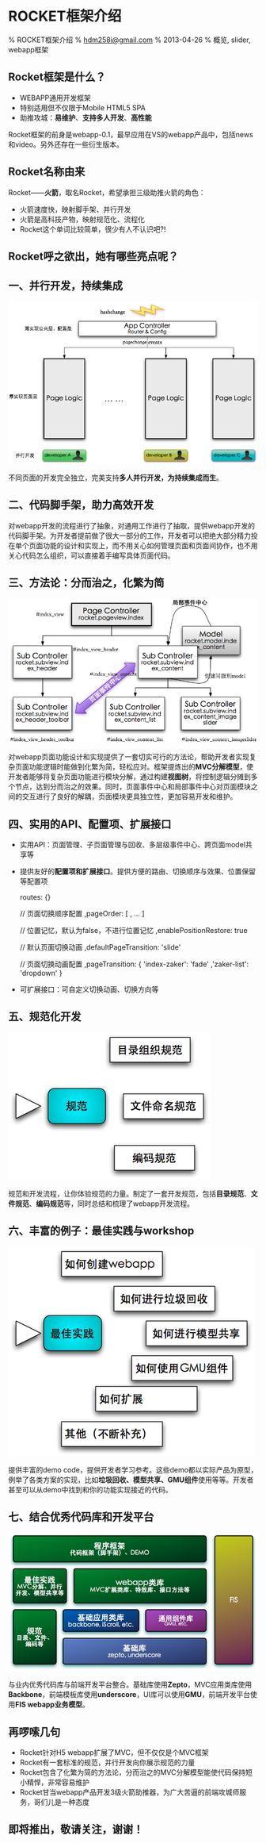 # ROCKET框架介绍

% ROCKET框架介绍
% hdm258i@gmail.com
% 2013-04-26
% 概览, slider, webapp框架

## Rocket框架是什么？

* WEBAPP通用开发框架
* 特别适用但不仅限于Mobile HTML5 SPA
* 助推攻城：**易维护**、**支持多人开发**、**高性能**

Rocket框架的前身是webapp-0.1，最早应用在VS的webapp产品中，包括news和video。另外还存在一些衍生版本。

## Rocket名称由来

Rocket——**火箭**，取名Rocket，希望承担三级助推火箭的角色：
* 火箭速度快，映射脚手架、并行开发
* 火箭是高科技产物，映射规范化、流程化
* Rocket这个单词比较简单，很少有人不认识吧?!

## Rocket呼之欲出，她有哪些亮点呢？

## 一、并行开发，持续集成

![关注页面逻辑，实现并行开发](./img/develop_concurrently.png)

不同页面的开发完全独立，完美支持**多人并行开发，为持续集成而生**。

## 二、代码脚手架，助力高效开发 

对webapp开发的流程进行了抽象，对通用工作进行了抽取，提供webapp开发的代码脚手架。为开发者提前做了很大一部分的工作，开发者可以把绝大部分精力投在单个页面功能的设计和实现上，而不用关心如何管理页面和页面间协作，也不用关心代码怎么组织，可以直接着手编写具体页面代码。

## 三、方法论：分而治之，化繁为简

![MVC分解，事件中心](./img/mvc_division_and_eventcenter.png)

对webapp页面功能设计和实现提供了一套切实可行的方法论，帮助开发者实现复杂页面功能逻辑时能做到化繁为简，轻松应对。框架提炼出的**MVC分解模型**，使开发者能够将复杂页面功能进行模块分解，通过构建**视图树**，将控制逻辑分摊到多个节点，达到分而治之的效果。同时，页面事件中心和局部事件中心对页面模块之间的交互进行了良好的解耦，页面模块更具独立性，更加容易开发和维护。

## 四、实用的API、配置项、扩展接口

* 实用API：页面管理、子页面管理与回收、多层级事件中心、跨页面model共享等

* 提供友好的**配置项和扩展接口**。提供方便的路由、切换顺序与效果、位置保留等配置项

    routes: {}

    // 页面切换顺序配置
    ,pageOrder: [
        , ...
    ]

    // 位置记忆，默认为false，不进行位置记忆
    ,enablePositionRestore: true

    // 默认页面切换动画
    ,defaultPageTransition: 'slide'

    // 页面切换动画配置
    ,pageTransition: {
        'index-zaker': 'fade'
        ,'zaker-list': 'dropdown'
    }

* 可扩展接口：可自定义切换动画、切换方向等

## 五、规范化开发

![规范](./img/standards.png)

规范和开发流程，让你体验规范的力量。制定了一套开发规范，包括**目录规范**、**文件规范**、**编码规范**等，同时总结和梳理了webapp开发流程。

## 六、丰富的例子：最佳实践与workshop

![最佳实践](./img/best-practice.png)

提供丰富的demo code，提供开发者学习参考。这些demo都以实际产品为原型，例举了各类方案的实现，比如**垃圾回收、模型共享、GMU组件**使用等等。开发者甚至可以从demo中找到和你的功能实现接近的代码。


## 七、结合优秀代码库和开发平台

![框架结构图](./img/framework-overview.png)

与业内优秀代码库与前端开发平台整合。基础库使用**Zepto**，MVC应用类库使用**Backbone**，前端模板库使用**underscore**，UI库可以使用**GMU**，前端开发平台使用**FIS webapp业务模型**。

## 再啰嗦几句

* Rocket针对H5 webapp扩展了MVC，但不仅仅是个MVC框架
* Rocket有一套标准的规范，并行开发向你展示规范的力量
* Rocket包含了化繁为简的方法论，分而治之的MVC分解模型能使代码保持短小精悍，非常容易维护
* Rocket甘当webapp产品开发3级火箭助推器，为广大苦逼的前端攻城师服务，哥们儿是一种态度

## 即将推出，敬请关注，谢谢！


